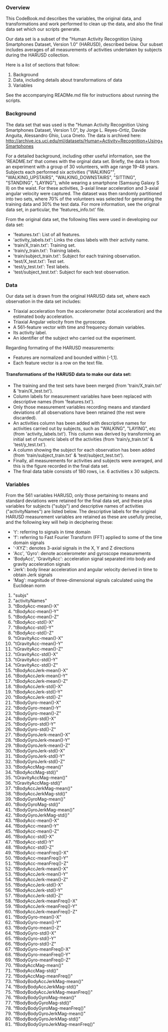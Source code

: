 ### Overview

This CodeBook.md describes the variables, the original data, and transformations and work performed to clean up the data, and also the final data set which our scripts generate.

Our data set is a subset of the "Human Activity Recognition Using Smartphones Dataset, Version 1.0" (HARUSD), described below. Our subset includes averages of all measurements of activities undertaken by subjects during the HARUSD collection.

Here is a list of sections that follow:

1. Background
2. Data, including details about transformations of data
3. Variables

See the accompanying READMe.md file for instructions about running the scripts.


### Background

The data set that was used is the "Human Activity Recognition Using Smartphones Dataset, Version 1.0", by Jorge L. Reyes-Ortiz, Davide Anguita, Alessandro Ghio, Luca Oneto. The data is archived here:
http://archive.ics.uci.edu/ml/datasets/Human+Activity+Recognition+Using+Smartphones 

For a detailed background, including other useful information, see the 'README.txt' that comes with the orginal data set. Briefly, the data is from an experiment with a group of 30 volunteers, with age range 19-48 years. Subjects each performed six activities ("WALKING"", "WALKING_UPSTAIRS", "WALKING_DOWNSTAIRS", "SITTING", "STANDING", "LAYING"), while wearing a smartphone (Samsung Galaxy S II) on the waist. For these activities, 3-axial linear acceleration and 3-axial angular velocity were captured. The dataset was then randomly partitioned into two sets, where 70% of the volunteers was selected for generating the training data and 30% the test data. For more information, see the original data set, in particular, the 'features_info.txt' file.

From the original data set, the following files were used in developing our data set:
* 'features.txt': List of all features.
* 'activity_labels.txt': Links the class labels with their activity name.
* 'train/X_train.txt': Training set.
* 'train/y_train.txt': Training labels.
* 'train/subject_train.txt': Subject for each training observation.
* 'test/X_test.txt': Test set.
* 'test/y_test.txt': Test labels.
* 'test/subject_test.txt': Subject for each test observation.


### Data

Our data set is drawn from the original HARUSD data set, where each observation in the data set includes:
* Triaxial acceleration from the accelerometer (total acceleration) and the estimated body acceleration.
* Triaxial Angular velocity from the gyroscope. 
* A 561-feature vector with time and frequency domain variables. 
* Its activity label. 
* An identifier of the subject who carried out the experiment.

Regarding formating of the HARUSD measurements:
* Features are normalized and bounded within [-1,1].
* Each feature vector is a row on the text file.

#### Transformations of the HARUSD data to make our data set:
* The training and the test sets have been merged (from 'train/X_train.txt' & 'train/X_test.txt').
* Column labels for measurement variables have been replaced with descriptive names (from 'features.txt').
* Only those measurement variables recording means and standard deviations of all observations have been retained (the rest were discarded).
* An activities column has been added with descriptive names for activities carried out by subjects, such as "WALKING", "LAYING", etc (from 'activity_labels.txt'). This column was derived by transforming an initial set of numeric labels of the activities (from 'train/y_train.txt' & 'test/y_test.txt').
* A column showing the subject for each observation has been added (from 'train/subject_train.txt' & 'test/subject_test.txt').
* Finally, all measurements for activities and subjects were averaged, and this is the figure recorded in the final data set.
* The final data table consists of 180 rows, i.e. 6 activities x 30 subjects.


### Variables

From the 561 variables HARUSD, only those pertaining to means and standard deviations were retained for the final data set, and these plus variables for subjects ("subjs") and descriptive names of activities ("activityNames") are listed below. The descriptive labels for the original HARUSD measurement variables are retained as these are usefully precise, and the following key will help in deciphering these:
* 't': referring to signals in time domain
* 'f': referring to Fast Fourier Transform (FFT) applied to some of the time domain signals
* '-XYZ': denotes 3-axial signals in the X, Y and Z directions
* 'Acc', 'Gyro': denote accelerometer and gyroscope measurements
* 'BodyAcc', 'GravityAcc': acceleration signal separated into body and gravity acceleration signals
* 'Jerk': body linear acceleration and angular velocity derived in time to obtain Jerk signals
* 'Mag': magnitude of three-dimensional signals calculated using the Euclidean norm


1. "subjs"
2. "activityNames"
3. "tBodyAcc-mean()-X"
4. "tBodyAcc-mean()-Y"
5. "tBodyAcc-mean()-Z"
6. "tBodyAcc-std()-X"
7. "tBodyAcc-std()-Y"
8. "tBodyAcc-std()-Z"
9. "tGravityAcc-mean()-X"
10. "tGravityAcc-mean()-Y"
11. "tGravityAcc-mean()-Z"
12. "tGravityAcc-std()-X"
13. "tGravityAcc-std()-Y"
14. "tGravityAcc-std()-Z"
15. "tBodyAccJerk-mean()-X"
16. "tBodyAccJerk-mean()-Y"
17. "tBodyAccJerk-mean()-Z"
18. "tBodyAccJerk-std()-X"
19. "tBodyAccJerk-std()-Y"
20. "tBodyAccJerk-std()-Z"
21. "tBodyGyro-mean()-X"
22. "tBodyGyro-mean()-Y"
23. "tBodyGyro-mean()-Z"
24. "tBodyGyro-std()-X"  
25. "tBodyGyro-std()-Y"
26. "tBodyGyro-std()-Z"
27. "tBodyGyroJerk-mean()-X"
28. "tBodyGyroJerk-mean()-Y"
29. "tBodyGyroJerk-mean()-Z"
30. "tBodyGyroJerk-std()-X"
31. "tBodyGyroJerk-std()-Y"
32. "tBodyGyroJerk-std()-Z"
33. "tBodyAccMag-mean()"
34. "tBodyAccMag-std()"
35. "tGravityAccMag-mean()"
36. "tGravityAccMag-std()"
37. "tBodyAccJerkMag-mean()"
38. "tBodyAccJerkMag-std()"
39. "tBodyGyroMag-mean()"
40. "tBodyGyroMag-std()"
41. "tBodyGyroJerkMag-mean()"
42. "tBodyGyroJerkMag-std()"
43. "fBodyAcc-mean()-X"
44. "fBodyAcc-mean()-Y"
45. "fBodyAcc-mean()-Z"
46. "fBodyAcc-std()-X"
47. "fBodyAcc-std()-Y"
48. "fBodyAcc-std()-Z"   
49. "fBodyAcc-meanFreq()-X"
50. "fBodyAcc-meanFreq()-Y"
51. "fBodyAcc-meanFreq()-Z"
52. "fBodyAccJerk-mean()-X"          
53. "fBodyAccJerk-mean()-Y"
54. "fBodyAccJerk-mean()-Z"
55. "fBodyAccJerk-std()-X"
56. "fBodyAccJerk-std()-Y"
57. "fBodyAccJerk-std()-Z"
58. "fBodyAccJerk-meanFreq()-X"
59. "fBodyAccJerk-meanFreq()-Y"
60. "fBodyAccJerk-meanFreq()-Z"
61. "fBodyGyro-mean()-X"
62. "fBodyGyro-mean()-Y"
63. "fBodyGyro-mean()-Z"
64. "fBodyGyro-std()-X"
65. "fBodyGyro-std()-Y"
66. "fBodyGyro-std()-Z"
67. "fBodyGyro-meanFreq()-X"
68. "fBodyGyro-meanFreq()-Y"         
69. "fBodyGyro-meanFreq()-Z"
70. "fBodyAccMag-mean()"
71. "fBodyAccMag-std()"
72. "fBodyAccMag-meanFreq()"         
73. "fBodyBodyAccJerkMag-mean()"
74. "fBodyBodyAccJerkMag-std()"
75. "fBodyBodyAccJerkMag-meanFreq()"
76. "fBodyBodyGyroMag-mean()"
77. "fBodyBodyGyroMag-std()"
78. "fBodyBodyGyroMag-meanFreq()"
79. "fBodyBodyGyroJerkMag-mean()"
80. "fBodyBodyGyroJerkMag-std()"
81. "fBodyBodyGyroJerkMag-meanFreq()"
